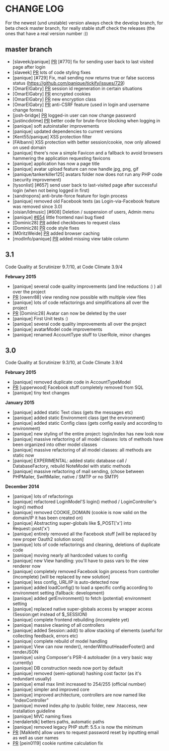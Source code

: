 # CHANGE LOG

For the newest (und unstable) version always check the develop branch, for beta check 
master branch, for really stable stuff check the releases (the ones that have a real version number :))

## master branch

- [slaveek/panique] [PR](https://github.com/panique/tickify/pull/773) [#770] fix for sending user back to last visited page after login
- [slaveek] [PR](https://github.com/panique/tickify/pull/815) lots of code styling fixes 
- [panique] [#729] Fix, mail sending now returns true or false success status (https://github.com/panique/tickify/issues/729)
- [OmarElGabry] [PR](https://github.com/panique/tickify/pull/693) session id regeneration in certain situations
- [OmarElGabry] [PR](https://github.com/panique/tickify/pull/693) encrypted cookies
- [OmarElGabry] [PR](https://github.com/panique/tickify/pull/693) new encryption class
- [OmarElGabry] [PR](https://github.com/panique/tickify/pull/693) anti-CSRF feature (used in login and username change forms) 
- [josh-bridge] [PR](https://github.com/panique/tickify/pull/689) logged-in user can now change password
- [justincdotme] [PR](https://github.com/panique/tickify/pull/684) better code for brute-force blocking when logging in
- [panique] soft autoinstaller improvements
- [panique] updated dependencies to current versions
- [Kent55/panique] XSS protection filter
- [FAlbanni] XSS protection with better session/cookie, now only allowed on used domain 
- [panique] there's now a simple Favicon and a fallback to avoid browsers hammering the application requesting favicons
- [panique] application has now a page title
- [panique] avatar upload feature can now handle jpg, png, gif
- [panique/tankerkiller125] avatars folder now does not run any PHP code (security improvement) 
- [tysonlist] [#657] send user back to last-visited page after successful login (when not being logged in first)
- [sandropons] anti-brute-force feature for login process
- [panique] removed old Facebook texts (as Login-via-Facebook feature was removed since 3.0)
- [oisian/ldmusic] [#608] Deletion / suspension of users, Admin menu
- [panique] [#654](https://github.com/panique/tickify/issues/654) little frontend navi bug fixed
- [Dominic28] [PR](https://github.com/panique/tickify/pull/645) added checkboxes to request class
- [Dominic28] [PR](https://github.com/panique/tickify/pull/644) code style fixes
- [M0ritzWeide] [PR](https://github.com/panique/tickify/pull/635) added browser caching
- [modInfo/panique] [PR](https://github.com/panique/tickify/pull/647) added missing view table column  

## 3.1

Code Quality at Scrutinizer 9.7/10, at Code Climate 3.9/4

**February 2015**

- [panique] several code quality improvements (and line reductions :) ) all over the project
- [PR](https://github.com/panique/tickify/pull/620) [owenr88] view rending now possible with multiple view files
- [panique] lots of code refactorings and simplifications all over the project
- [PR](https://github.com/panique/tickify/pull/615) [Dominic28] Avatar can now be deleted by the user
- [panique] First Unit tests :)
- [panique] several code quality improvements all over the project
- [panique] avatarModel code improvements
- [panique] renamed AccountType stuff to UserRole, minor changes 

## 3.0

Code Quality at Scrutinizer 9.3/10, at Code Climate 3.9/4

**February 2015**

- [panique] removed duplicate code in AccountTypeModel
- [PR](https://github.com/panique/tickify/pull/587) [upperwood] Facebook stuff completely removed from SQL
- [panique] tiny text changes

**January 2015**

- [panique] added static Text class (gets the messages etc)
- [panique] added static Environment class (get the environment)
- [panique] added static Config class (gets config easily and according to environment)
- [panique] new styling of the entire project: login/index has new look now 
- [panique] massive refactoring of all model classes: lots of methods have been organized into other model classes
- [panique] massive refactoring of all model classes: all methods are static now
- [panique] EXPERIMENTAL: added static database call / DatabaseFactory, rebuild NoteModel with static methods 
- [panique] massive refactoring of mail sending, (chose between PHPMailer, SwiftMailer, native / SMTP or no SMTP)

**December 2014**

- [panique] lots of refactorings
- [panique] refactored LoginModel'S login() method / LoginController's login() method 
- [panique] removed COOKIE_DOMAIN (cookie is now valid on the domain/IP it has been created on)
- [panique] Abstracting super-globals like $_POST['x'] into Request::post('x')
- [panique] entirely removed all the Facebook stuff [will be replaced by new proper Oauth2 solution soon]
- [panique] lots of code refactorings and cleaning, deletions of duplicate code
- [panique] moving nearly all hardcoded values to config
- [panique] new View handling: you'll have to pass vars to the view renderer now
- [panique] completely removed Facebook login process from controller (incomplete) [will be replaced by new solution]
- [panique] less config, URL/IP is auto-detected now
- [panique] added loadConfig() to load a specific config according to environment setting (fallback: development)
- [panique] added getEnvironment() to fetch (potential) environment setting
- [panique] replaced native super-globals access by wrapper access (Session:get instead of $_SESSION)
- [panique] complete frontend rebuilding (incomplete yet)
- [panique] massive cleaning of all controllers 
- [panique] added Session::add() to allow stacking of elements (useful for collecting feedback, errors etc)
- [panique] complete rebuild of model handling
- [panique] View can now render(), renderWithoutHeaderFooter() and renderJSON
- [panique] using Composer's PSR-4 autoloader (in a very basic way currently)
- [panique] DB construction needs now port by default 
- [panique] removed (semi-optional) hashing cost factor (as it's redundant usually)
- [panique] email max limit increased to 254/255 (official number)
- [panique] simpler and improved core
- [panique] improved architecture, controllers are now named like "IndexController"
- [panique] moved index.php to /public folder, new .htaccess, new installation guideline
- [panique] MVC naming fixes
- [nerdalertdk] betters paths, automatic paths
- [panique] removed legacy PHP stuff: 5.5.x is now the minimum
- [PR](https://github.com/panique/php-login/pull/503) [Malkleth] allow users to request password reset by inputting email as well as user names
- [PR](https://github.com/panique/php-login/pull/516) [pein0119] cookie runtime calculation fix
